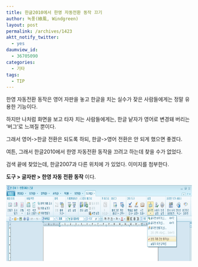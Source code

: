```yaml
---
title: 한글2010에서 한영 자동전환 동작 끄기
author: 녹풍(綠風, Windgreen)
layout: post
permalink: /archives/1423
aktt_notify_twitter:
  - yes
daumview_id:
  - 36705090
categories:
  - 기타
tags:
  - TIP
---
```

한영 자동전환 동작은 영어 자판을 놓고 한글을 치는 실수가 잦은 사람들에게는 정말 유용한 기능이다.

하지만 나처럼 화면을 보고 타자 치는 사람들에게는, 한글 낱자가 영어로 변경돼 버리는 &#8216;버그&#8217;로 느껴질 뿐이다.

그래서 영어->한글 전환은 되도록 하되, 한글->영어 전환은 안 되게 했으면 좋겠다.

여튼, 그래서 한글2010에서 한영 자동전환 동작을 끄려고 하는데 찾을 수가 없었다.

검색 끝에 찾았는데, 한글2007과 다른 위치에 가 있었다. 이미지를 첨부한다.

**도구 > 글자판 > 한영 자동 전환 동작** 이다.

<p style="text-align: center;">
  <img class="aligncenter" src="/uploads/legacy/hwp-kor-eng-auto-change.png" alt="" width="767" height="205" />
</p>